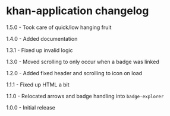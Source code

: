 # khan-application changelog
1.5.0 - Took care of quick/low hanging fruit

1.4.0 - Added documentation

1.3.1 - Fixed up invalid logic

1.3.0 - Moved scrolling to only occur when a badge was linked

1.2.0 - Added fixed header and scrolling to icon on load

1.1.1 - Fixed up HTML a bit

1.1.0 - Relocated arrows and badge handling into `badge-explorer`

1.0.0 - Initial release
